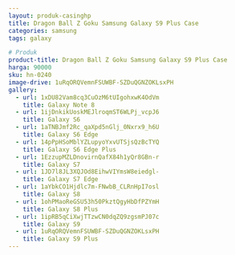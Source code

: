 ```yaml
---
layout: produk-casinghp
title: Dragon Ball Z Goku Samsung Galaxy S9 Plus Case
categories: samsung
tags: galaxy

# Produk
product-title: Dragon Ball Z Goku Samsung Galaxy S9 Plus Case
harga: 90000
sku: hn-0240
image-drive: 1uRqORQVemnFSUWBF-SZDuQGNZOKLsxPH
gallery:
  - url: 1xDU82Vam8cq3CuOzM6tUIgohxwK4OdVm
    title: Galaxy Note 8
  - url: 1ijDnkikUoskMEJlroqmST6WLPj_vcpJ6
    title: Galaxy S6
  - url: 1aTNBJmf2Rc_qaXpd5nGlj_0Nxrx9_h6U
    title: Galaxy S6 Edge
  - url: 14pPpHSoMblYZLupyoYxvUTSjsQzBcTYQ
    title: Galaxy S6 Edge Plus
  - url: 1EzzupMZLDnovirnQafX84h1yQr8GBn-r
    title: Galaxy S7
  - url: 1JD7l8JL3XQJOd8EihwVIYmsW8eiedgl-
    title: Galaxy S7 Edge
  - url: 1aYbkCO1Hjdlc7m-FNwbB_CLRnHpI7osl
    title: Galaxy S8
  - url: 1ohPMaoReGSU53h50PkztQgyHbDfPZYmH
    title: Galaxy S8 Plus
  - url: 1ipRB5qCiXwjTTzwCN0dqZQ9zgsmPJ07c
    title: Galaxy S9
  - url: 1uRqORQVemnFSUWBF-SZDuQGNZOKLsxPH
    title: Galaxy S9 Plus
---
```

